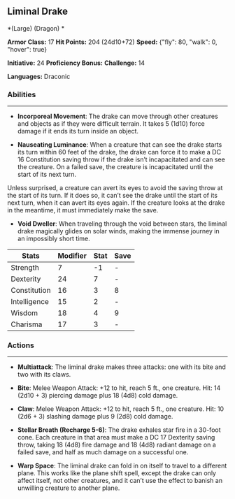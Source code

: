 ## Liminal Drake
*(Large) (Dragon) *

**Armor Class:** 17
**Hit Points:** 204 (24d10+72)
**Speed:** {"fly": 80, "walk": 0, "hover": true}

**Initiative:** 24
**Proficiency Bonus:**
**Challenge:** 14

**Languages:** Draconic

### Abilities
 --- 
- **Incorporeal Movement**: The drake can move through other creatures and objects as if they were difficult terrain. It takes 5 (1d10) force damage if it ends its turn inside an object.

- **Nauseating Luminance**: When a creature that can see the drake starts its turn within 60 feet of the drake, the drake can force it to make a DC 16 Constitution saving throw if the drake isn’t incapacitated and can see the creature. On a failed save, the creature is incapacitated until the start of its next turn.

Unless surprised, a creature can avert its eyes to avoid the saving throw at the start of its turn. If it does so, it can’t see the drake until the start of its next turn, when it can avert its eyes again. If the creature looks at the drake in the meantime, it must immediately make the save.

- **Void Dweller**: When traveling through the void between stars, the liminal drake magically glides on solar winds, making the immense journey in an impossibly short time.



| Stats | Modifier | Stat | Save
| ---- | ---- | ---- | ---- |
| Strength | 7 | -1 | - |
| Dexterity | 24 | 7 | - |
| Constitution | 16 | 3 | 8 |
| Intelligence | 15 | 2 | - |
| Wisdom | 18 | 4 | 9 |
| Charisma | 17 | 3 | - |

### Actions
 --- 
- **Multiattack**: The liminal drake makes three attacks: one with its bite and two with its claws.

- **Bite**: Melee Weapon Attack: +12 to hit, reach 5 ft., one creature. Hit: 14 (2d10 + 3) piercing damage plus 18 (4d8) cold damage.

- **Claw**: Melee Weapon Attack: +12 to hit, reach 5 ft., one creature. Hit: 10 (2d6 + 3) slashing damage plus 9 (2d8) cold damage.

- **Stellar Breath (Recharge 5-6)**: The drake exhales star fire in a 30-foot cone. Each creature in that area must make a DC 17 Dexterity saving throw, taking 18 (4d8) fire damage and 18 (4d8) radiant damage on a failed save, and half as much damage on a successful one.

- **Warp Space**: The liminal drake can fold in on itself to travel to a different plane. This works like the plane shift spell, except the drake can only affect itself, not other creatures, and it can’t use the effect to banish an unwilling creature to another plane.

